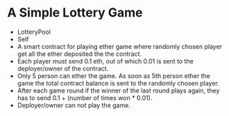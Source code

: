 # A Simple Lottery Game


 *  LotteryPool
 *  Self
 *  A smart contract for playing ether game where randomly chosen player get all the ether deposited the the contract.
 *  Each player must send 0.1 eth, out of which 0.01 is sent to the deployer/owner of the contract.
 *  Only 5 person can ether the game. As soon as 5th person ether the game the  total contract balance is sent to the randomly chosen player.
 *  After each game round if the  winner of the last round plays again, they has to send 0.1 + (number of times won * 0.01). 
 *  Deployer/owner can not play the game.

